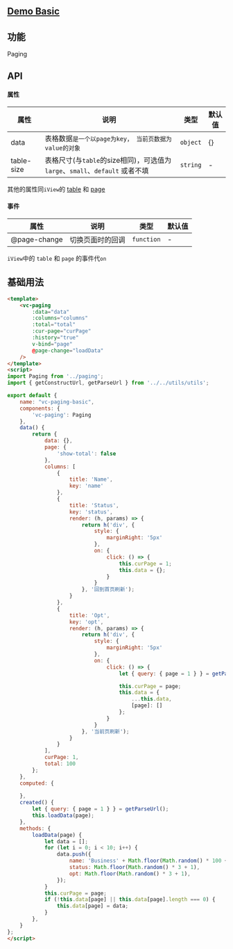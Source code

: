 ## [Demo Basic](https://wya-team.github.io/wya-vc/dist/paging/basic.html)
## 功能
Paging

## API

#### 属性

属性 | 说明 | 类型 | 默认值
---|---|---|---
data | 表格数据`是一个以page为key， 当前页数据为value的对象` | `object` | {}
table-size | 表格尺寸(与`table`的size相同)，可选值为 `large`、`small`、`default` 或者不填 | `string` | -

其他的属性同`iView`的 [table](https://www.iviewui.com/components/table) 和 [page](https://www.iviewui.com/components/page)


#### 事件

属性 | 说明 | 类型 | 默认值
---|---|---|---
@page-change | 切换页面时的回调 | `function` | -

`iView`中的 `table` 和 `page` 的事件代`on`


## 基础用法

```html
<template>
	<vc-paging
		:data="data"
		:columns="columns" 
		:total="total"
		:cur-page="curPage"
		:history="true"
		v-bind="page"
		@page-change="loadData"
	/>
</template>
<script>
import Paging from '../paging';
import { getConstructUrl, getParseUrl } from '../../utils/utils';

export default {
	name: "vc-paging-basic",
	components: {
		'vc-paging': Paging
	},
	data() {
		return {
			data: {},
			page: {
				'show-total': false
			},
			columns: [
				{
					title: 'Name',
					key: 'name'
				},
				{
					title: 'Status',
					key: 'status',
					render: (h, params) => {
						return h('div', {
							style: {
								marginRight: '5px'
							},
							on: {
								click: () => {
									this.curPage = 1;
									this.data = {};
								}
							}
						}, '回到首页刷新');
					}
				},
				{
					title: 'Opt',
					key: 'opt',
					render: (h, params) => {
						return h('div', {
							style: {
								marginRight: '5px'
							},
							on: {
								click: () => {
									let { query: { page = 1 } } = getParseUrl();

									this.curPage = page;
									this.data = {
										...this.data,
										[page]: []
									};
								}
							}
						}, '当前页刷新');
					}
				}
			],
			curPage: 1,
			total: 100
		};
	},
	computed: {
		
	},
	created() {
		let { query: { page = 1 } } = getParseUrl();
		this.loadData(page);
	},
	methods: {
		loadData(page) {
			let data = [];
			for (let i = 0; i < 10; i++) {
				data.push({
					name: 'Business' + Math.floor(Math.random() * 100 + 1),
					status: Math.floor(Math.random() * 3 + 1),
					opt: Math.floor(Math.random() * 3 + 1),
				});
			}
			this.curPage = page;
			if (!this.data[page] || this.data[page].length === 0) {
				this.data[page] = data;
			}
		},
	}
};
</script>
```